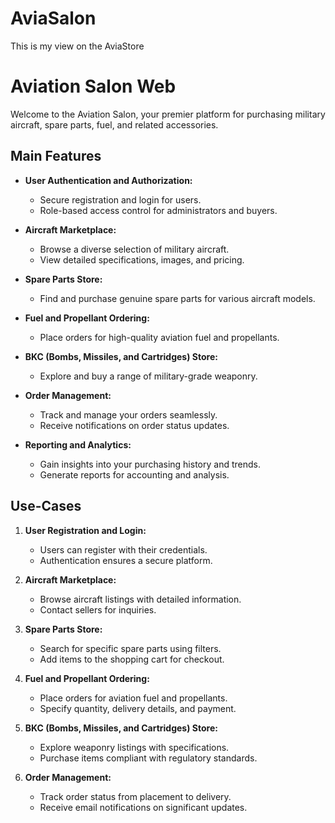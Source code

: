 # AviaSalon
 This is my view on the AviaStore

# Aviation Salon Web

Welcome to the Aviation Salon, your premier platform for purchasing military aircraft, spare parts, fuel, and related accessories.

## Main Features

- **User Authentication and Authorization:**
  - Secure registration and login for users.
  - Role-based access control for administrators and buyers.

- **Aircraft Marketplace:**
  - Browse a diverse selection of military aircraft.
  - View detailed specifications, images, and pricing.

- **Spare Parts Store:**
  - Find and purchase genuine spare parts for various aircraft models.

- **Fuel and Propellant Ordering:**
  - Place orders for high-quality aviation fuel and propellants.

- **BKC (Bombs, Missiles, and Cartridges) Store:**
  - Explore and buy a range of military-grade weaponry.

- **Order Management:**
  - Track and manage your orders seamlessly.
  - Receive notifications on order status updates.

- **Reporting and Analytics:**
  - Gain insights into your purchasing history and trends.
  - Generate reports for accounting and analysis.

## Use-Cases

1. **User Registration and Login:**
   - Users can register with their credentials.
   - Authentication ensures a secure platform.

2. **Aircraft Marketplace:**
   - Browse aircraft listings with detailed information.
   - Contact sellers for inquiries.

3. **Spare Parts Store:**
   - Search for specific spare parts using filters.
   - Add items to the shopping cart for checkout.

4. **Fuel and Propellant Ordering:**
   - Place orders for aviation fuel and propellants.
   - Specify quantity, delivery details, and payment.

5. **BKC (Bombs, Missiles, and Cartridges) Store:**
   - Explore weaponry listings with specifications.
   - Purchase items compliant with regulatory standards.

6. **Order Management:**
   - Track order status from placement to delivery.
   - Receive email notifications on significant updates.

